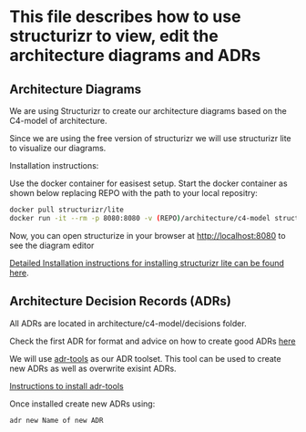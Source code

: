 # This file describes how to use structurizr to view, edit the architecture diagrams and ADRs

## Architecture Diagrams

We are using Structurizr to create our architecture diagrams based on the C4-model of architecture.

Since we are using the free version of structurizr we will use structurizr lite to visualize our diagrams.

Installation instructions:

Use the docker container for easisest setup. Start the docker container as shown below replacing REPO with the path to
your local repositry:

```bash
docker pull structurizr/lite
docker run -it --rm -p 8080:8080 -v (REPO)/architecture/c4-model structurizr/lite
```

Now, you can open structurize in your browser at [http://localhost:8080](http://localhost:8080) to see the diagram
editor

[Detailed Installation instructions for installing structurizr lite can be found here](https://structurizr.com/share/76352/documentation#overview).

## Architecture Decision Records (ADRs)

All ADRs are located in architecture/c4-model/decisions folder.

Check the first ADR for format and advice on how to create good
ADRs [here](./decisions/0001-record-architecture-decisions.md)

We will use [adr-tools](https://github.com/npryce/adr-tools) as our ADR toolset. This tool can be used to create new
ADRs as well as overwrite exisint ADRs.

[Instructions to install adr-tools](https://github.com/npryce/adr-tools/blob/master/INSTALL.md)

Once installed create new ADRs using:

```bash
adr new Name of new ADR
```
